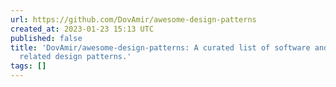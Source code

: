 ```yaml
---
url: https://github.com/DovAmir/awesome-design-patterns
created_at: 2023-01-23 15:13 UTC
published: false
title: 'DovAmir/awesome-design-patterns: A curated list of software and architecture
  related design patterns.'
tags: []
---
```




